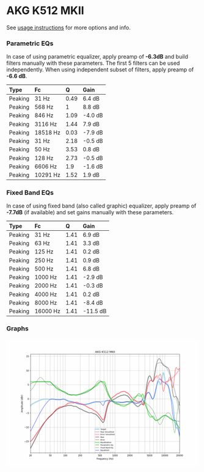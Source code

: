 # AKG K512 MKII
See [usage instructions](https://github.com/jaakkopasanen/AutoEq#usage) for more options and info.

### Parametric EQs
In case of using parametric equalizer, apply preamp of **-6.3dB** and build filters manually
with these parameters. The first 5 filters can be used independently.
When using independent subset of filters, apply preamp of **-6.6 dB**.

| Type    | Fc       |    Q | Gain    |
|:--------|:---------|:-----|:--------|
| Peaking | 31 Hz    | 0.49 | 6.4 dB  |
| Peaking | 568 Hz   | 1    | 8.8 dB  |
| Peaking | 846 Hz   | 1.09 | -4.0 dB |
| Peaking | 3116 Hz  | 1.44 | 7.9 dB  |
| Peaking | 18518 Hz | 0.03 | -7.9 dB |
| Peaking | 31 Hz    | 2.18 | -0.5 dB |
| Peaking | 50 Hz    | 3.53 | 0.8 dB  |
| Peaking | 128 Hz   | 2.73 | -0.5 dB |
| Peaking | 6606 Hz  | 1.9  | -1.6 dB |
| Peaking | 10291 Hz | 1.52 | 1.9 dB  |

### Fixed Band EQs
In case of using fixed band (also called graphic) equalizer, apply preamp of **-7.7dB**
(if available) and set gains manually with these parameters.

| Type    | Fc       |    Q | Gain     |
|:--------|:---------|:-----|:---------|
| Peaking | 31 Hz    | 1.41 | 6.9 dB   |
| Peaking | 63 Hz    | 1.41 | 3.3 dB   |
| Peaking | 125 Hz   | 1.41 | 0.2 dB   |
| Peaking | 250 Hz   | 1.41 | 0.9 dB   |
| Peaking | 500 Hz   | 1.41 | 6.8 dB   |
| Peaking | 1000 Hz  | 1.41 | -2.9 dB  |
| Peaking | 2000 Hz  | 1.41 | -0.3 dB  |
| Peaking | 4000 Hz  | 1.41 | 0.2 dB   |
| Peaking | 8000 Hz  | 1.41 | -8.4 dB  |
| Peaking | 16000 Hz | 1.41 | -11.5 dB |

### Graphs
![](./AKG%20K512%20MKII.png)